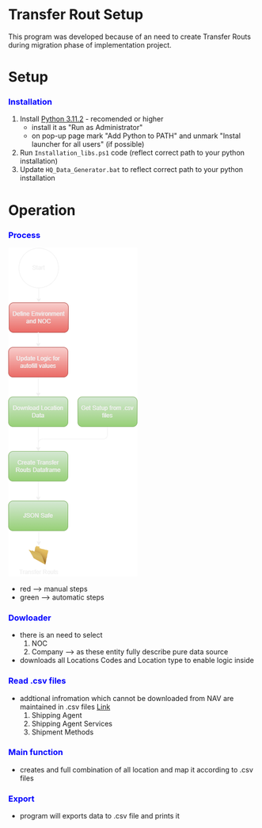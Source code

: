 # Transfer Rout Setup
This program was developed because of an need to create Transfer Routs during migration phase of implementation project.

# Setup
### <span style="color:blue;">Installation</span>
1. Install [Python 3.11.2](https://www.python.org/downloads/release/python-3112/) - recomended or higher
    - install it as "Run as Administrator"
    - on pop-up page mark "Add Python to PATH" and unmark "Instal launcher for all users" (if possible)
2. Run `Installation_libs.ps1` code (reflect correct path to your python installation)
3. Update `HQ_Data_Generator.bat` to reflect correct path to your python installation

# Operation
### <span style="color:blue;">Process</span></span>
![Process](https://github.com/JanVasko1/KM-Transfer_Route_Generator/blob/master/Lib/Readme/HQ_Test_Examples_Generator_Map.png?raw=true
 "Overal process")

- red --> manual steps
- green --> automatic steps

### <span style="color:blue;">Dowloader</span>
- there is an need to select
    1. NOC 
    2. Company
    --> as these entity fully describe pure data source
- downloads all Locations Codes and Location type to enable logic inside

### <span style="color:blue;">Read .csv files</span>
- addtional infromation which cannot be downloaded from NAV are maintained in .csv files [Link](https://github.com/JanVasko1/KM-Transfer_Route_Generator/tree/master/Lib/Defaults)
    1. Shipping Agent
    2. Shipping Agent Services
    3. Shipment Methods

### <span style="color:blue;">Main function</span>
- creates and full combination of all location and map it according to .csv files 

### <span style="color:blue;">Export</span>
- program will exports data to .csv file and prints it